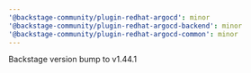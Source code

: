 ```yaml
---
'@backstage-community/plugin-redhat-argocd': minor
'@backstage-community/plugin-redhat-argocd-backend': minor
'@backstage-community/plugin-redhat-argocd-common': minor
---
```


Backstage version bump to v1.44.1

